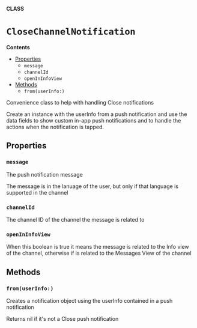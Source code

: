 **CLASS**

# `CloseChannelNotification`

**Contents**

- [Properties](#properties)
  - `message`
  - `channelId`
  - `openInInfoView`
- [Methods](#methods)
  - `from(userInfo:)`

Convenience class to help with handling Close notifications

Create an instance with the userInfo from a push notification and use
the data fields to show custom in-app push notifications and to handle
the actions when the notification is tapped.

## Properties
### `message`

The push notification message

The message is in the lanuage of the user, but only if that language
is supported in the channel

### `channelId`

The channel ID of the channel the message is related to

### `openInInfoView`

When this boolean is true it means the message is related to the Info
view of the channel, otherwise if is related to the Messages View of the
channel

## Methods
### `from(userInfo:)`

Creates a notification object using the userInfo contained in a push notification

Returns nil if it's not a Close push notification
